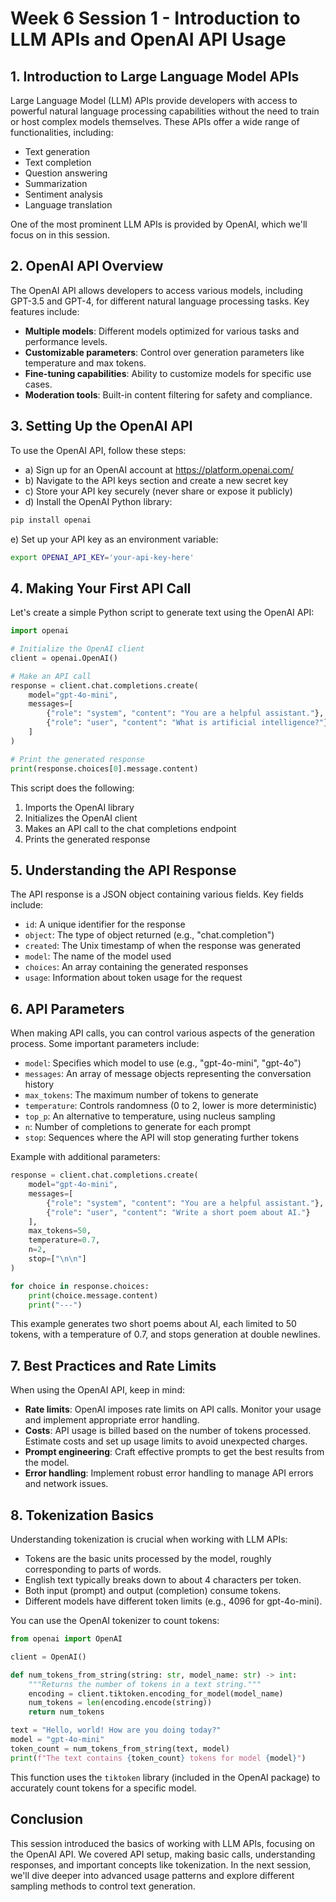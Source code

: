 # Week 6 Session 1 - Introduction to LLM APIs and OpenAI API Usage

## 1. Introduction to Large Language Model APIs

Large Language Model (LLM) APIs provide developers with access to powerful natural language processing capabilities without the need to train or host complex models themselves. These APIs offer a wide range of functionalities, including:

- Text generation
- Text completion
- Question answering
- Summarization
- Sentiment analysis
- Language translation

One of the most prominent LLM APIs is provided by OpenAI, which we'll focus on in this session.

## 2. OpenAI API Overview

The OpenAI API allows developers to access various models, including GPT-3.5 and GPT-4, for different natural language processing tasks. Key features include:

- **Multiple models**: Different models optimized for various tasks and performance levels.
- **Customizable parameters**: Control over generation parameters like temperature and max tokens.
- **Fine-tuning capabilities**: Ability to customize models for specific use cases.
- **Moderation tools**: Built-in content filtering for safety and compliance.

## 3. Setting Up the OpenAI API

To use the OpenAI API, follow these steps:

- a) Sign up for an OpenAI account at https://platform.openai.com/
- b) Navigate to the API keys section and create a new secret key
- c) Store your API key securely (never share or expose it publicly)
- d) Install the OpenAI Python library:

```bash
pip install openai
```

e) Set up your API key as an environment variable:

```bash
export OPENAI_API_KEY='your-api-key-here'
```

## 4. Making Your First API Call

Let's create a simple Python script to generate text using the OpenAI API:

```python
import openai

# Initialize the OpenAI client
client = openai.OpenAI()

# Make an API call
response = client.chat.completions.create(
    model="gpt-4o-mini",
    messages=[
        {"role": "system", "content": "You are a helpful assistant."},
        {"role": "user", "content": "What is artificial intelligence?"}
    ]
)

# Print the generated response
print(response.choices[0].message.content)
```

This script does the following:

1. Imports the OpenAI library
2. Initializes the OpenAI client
3. Makes an API call to the chat completions endpoint
4. Prints the generated response

## 5. Understanding the API Response

The API response is a JSON object containing various fields. Key fields include:

- `id`: A unique identifier for the response
- `object`: The type of object returned (e.g., "chat.completion")
- `created`: The Unix timestamp of when the response was generated
- `model`: The name of the model used
- `choices`: An array containing the generated responses
- `usage`: Information about token usage for the request

## 6. API Parameters

When making API calls, you can control various aspects of the generation process. Some important parameters include:

- `model`: Specifies which model to use (e.g., "gpt-4o-mini", "gpt-4o")
- `messages`: An array of message objects representing the conversation history
- `max_tokens`: The maximum number of tokens to generate
- `temperature`: Controls randomness (0 to 2, lower is more deterministic)
- `top_p`: An alternative to temperature, using nucleus sampling
- `n`: Number of completions to generate for each prompt
- `stop`: Sequences where the API will stop generating further tokens

Example with additional parameters:

```python
response = client.chat.completions.create(
    model="gpt-4o-mini",
    messages=[
        {"role": "system", "content": "You are a helpful assistant."},
        {"role": "user", "content": "Write a short poem about AI."}
    ],
    max_tokens=50,
    temperature=0.7,
    n=2,
    stop=["\n\n"]
)

for choice in response.choices:
    print(choice.message.content)
    print("---")
```

This example generates two short poems about AI, each limited to 50 tokens, with a temperature of 0.7, and stops generation at double newlines.

## 7. Best Practices and Rate Limits

When using the OpenAI API, keep in mind:

- **Rate limits**: OpenAI imposes rate limits on API calls. Monitor your usage and implement appropriate error handling.
- **Costs**: API usage is billed based on the number of tokens processed. Estimate costs and set up usage limits to avoid unexpected charges.
- **Prompt engineering**: Craft effective prompts to get the best results from the model.
- **Error handling**: Implement robust error handling to manage API errors and network issues.

## 8. Tokenization Basics

Understanding tokenization is crucial when working with LLM APIs:

- Tokens are the basic units processed by the model, roughly corresponding to parts of words.
- English text typically breaks down to about 4 characters per token.
- Both input (prompt) and output (completion) consume tokens.
- Different models have different token limits (e.g., 4096 for gpt-4o-mini).

You can use the OpenAI tokenizer to count tokens:

```python
from openai import OpenAI

client = OpenAI()

def num_tokens_from_string(string: str, model_name: str) -> int:
    """Returns the number of tokens in a text string."""
    encoding = client.tiktoken.encoding_for_model(model_name)
    num_tokens = len(encoding.encode(string))
    return num_tokens

text = "Hello, world! How are you doing today?"
model = "gpt-4o-mini"
token_count = num_tokens_from_string(text, model)
print(f"The text contains {token_count} tokens for model {model}")
```

This function uses the `tiktoken` library (included in the OpenAI package) to accurately count tokens for a specific model.

## Conclusion

This session introduced the basics of working with LLM APIs, focusing on the OpenAI API. We covered API setup, making basic calls, understanding responses, and important concepts like tokenization. In the next session, we'll dive deeper into advanced usage patterns and explore different sampling methods to control text generation.
